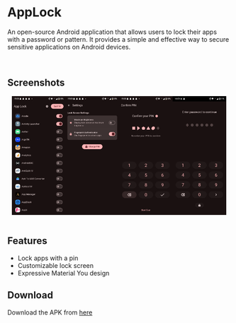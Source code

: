 # AppLock

An open-source Android application that allows users to lock their apps with a password or pattern.
It provides a simple and effective way to secure sensitive applications on Android devices.

<br/>

## Screenshots

<div style="display:flex; justify-content:center;">
    <img
        src="screenshots/0.webp"
        alt="Home" width="24%" />
    <img
        src="screenshots/1.webp"
        alt="Favourites" width="24%" />
    <img
        src="screenshots/2.webp"
        alt="Editor" width="24%" />
    <img
        src="screenshots/3.webp"
        alt="Search" width="24%" />
</div>

<br/>

## Features

- Lock apps with a pin
- Customizable lock screen
- Expressive Material You design

## Download

Download the APK
from [here](https://github.com/PranavPurwar/AppLock/raw/refs/heads/master/app/release/app-release.apk)
